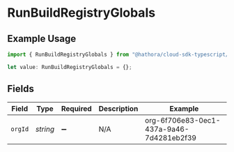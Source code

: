 # RunBuildRegistryGlobals

## Example Usage

```typescript
import { RunBuildRegistryGlobals } from "@hathora/cloud-sdk-typescript/models/operations";

let value: RunBuildRegistryGlobals = {};
```

## Fields

| Field                                    | Type                                     | Required                                 | Description                              | Example                                  |
| ---------------------------------------- | ---------------------------------------- | ---------------------------------------- | ---------------------------------------- | ---------------------------------------- |
| `orgId`                                  | *string*                                 | :heavy_minus_sign:                       | N/A                                      | org-6f706e83-0ec1-437a-9a46-7d4281eb2f39 |